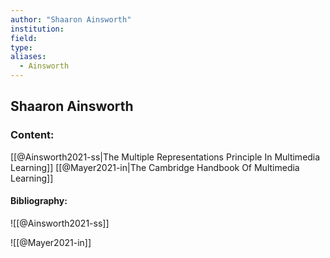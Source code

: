 ```yaml
---
author: "Shaaron Ainsworth"
institution:
field:
type:
aliases:
  - Ainsworth
---
```


## Shaaron Ainsworth

### Content:
[[@Ainsworth2021-ss|The Multiple Representations Principle In Multimedia Learning]]
[[@Mayer2021-in|The Cambridge Handbook Of Multimedia Learning]]

#### Bibliography:

![[@Ainsworth2021-ss]]

![[@Mayer2021-in]]